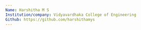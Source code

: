 ```yaml
---
Name: Harshitha M S
Institution/company: Vidyavardhaka College of Engineering
Github: https://github.com/harshithamys
---
```

